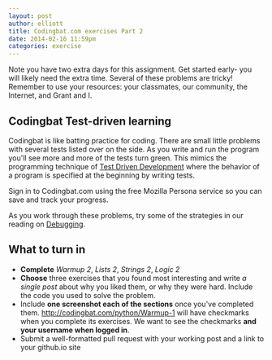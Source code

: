 ```yaml
---
layout: post
author: elliott
title: Codingbat.com exercises Part 2
date: 2014-02-16 11:59pm
categories: exercise
---
```


Note you have two extra days for this assignment.  Get started early- you will likely need the extra time.  Several of these problems are tricky!  Remember to use your resources: your classmates, our community, the Internet, and Grant and I.

## Codingbat Test-driven learning

Codingbat is like batting practice for coding.  There are small little problems with several tests listed over on the side.  As you write and run the program you'll see more and more of the tests turn green.  This mimics the programming technique of [Test Driven Development](http://en.wikipedia.org/wiki/Test-driven_development) where the behavior of a program is specified at the beginning by writing tests.

Sign in to Codingbat.com using the free Mozilla Persona service so you can save and track your progress.

As you work through these problems, try some of the strategies in our reading on [Debugging](http://interactivepython.org/runestone/static/thinkcspy/Debugging/debugIntro.html).

## What to turn in

* **Complete** _Warmup 2_, _Lists 2_, _Strings 2_, _Logic 2_  
* **Choose** three exercises that you found most interesting and write *a single post* about why you liked them, or why they were hard.  Include the code you used to solve the problem.  
* Include **one screenshot each of the sections** once you've completed them. http://codingbat.com/python/Warmup-1 will have checkmarks when you complete its exercises. We want to see the checkmarks **and your username when logged in**.
* Submit a well-formatted pull request with your working post and a link to your github.io site
